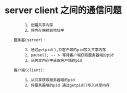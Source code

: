 # server client 之间的通信问题
	
			 1、创建共享内存
			 2、将内存映射到地址中
		
		服务器(server)：
			
			 1、通过getpid(),将客户端的pid写入共享内存
			 2、pause(); -- > 等待客户端获取服务器端的pid
			 3、从共享内存中获取客户端的pid
		
		客户端(client):
		
			 1、从共享获取服务器端的pid
			 2、将服务器端的pid 通过getpid()写入共享内存
